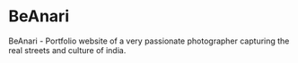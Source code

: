 # BeAnari
BeAnari - Portfolio website of a very passionate photographer capturing the real streets and culture of india.

